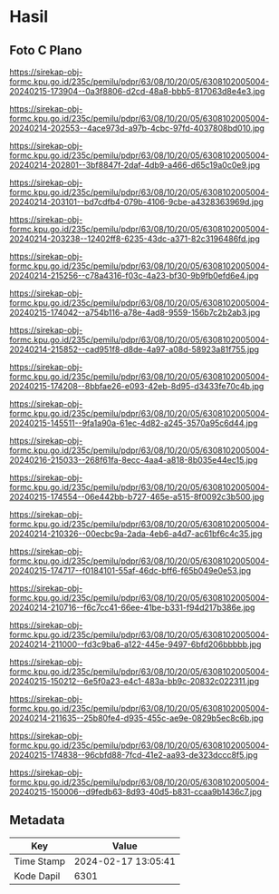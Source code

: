 # Hasil

## Foto C Plano

https://sirekap-obj-formc.kpu.go.id/235c/pemilu/pdpr/63/08/10/20/05/6308102005004-20240215-173904--0a3f8806-d2cd-48a8-bbb5-817063d8e4e3.jpg

https://sirekap-obj-formc.kpu.go.id/235c/pemilu/pdpr/63/08/10/20/05/6308102005004-20240214-202553--4ace973d-a97b-4cbc-97fd-4037808bd010.jpg

https://sirekap-obj-formc.kpu.go.id/235c/pemilu/pdpr/63/08/10/20/05/6308102005004-20240214-202801--3bf8847f-2daf-4db9-a466-d65c19a0c0e9.jpg

https://sirekap-obj-formc.kpu.go.id/235c/pemilu/pdpr/63/08/10/20/05/6308102005004-20240214-203101--bd7cdfb4-079b-4106-9cbe-a4328363969d.jpg

https://sirekap-obj-formc.kpu.go.id/235c/pemilu/pdpr/63/08/10/20/05/6308102005004-20240214-203238--12402ff8-6235-43dc-a371-82c3196486fd.jpg

https://sirekap-obj-formc.kpu.go.id/235c/pemilu/pdpr/63/08/10/20/05/6308102005004-20240214-215256--c78a4316-f03c-4a23-bf30-9b9fb0efd6e4.jpg

https://sirekap-obj-formc.kpu.go.id/235c/pemilu/pdpr/63/08/10/20/05/6308102005004-20240215-174042--a754b116-a78e-4ad8-9559-156b7c2b2ab3.jpg

https://sirekap-obj-formc.kpu.go.id/235c/pemilu/pdpr/63/08/10/20/05/6308102005004-20240214-215852--cad951f8-d8de-4a97-a08d-58923a81f755.jpg

https://sirekap-obj-formc.kpu.go.id/235c/pemilu/pdpr/63/08/10/20/05/6308102005004-20240215-174208--8bbfae26-e093-42eb-8d95-d3433fe70c4b.jpg

https://sirekap-obj-formc.kpu.go.id/235c/pemilu/pdpr/63/08/10/20/05/6308102005004-20240215-145511--9fa1a90a-61ec-4d82-a245-3570a95c6d44.jpg

https://sirekap-obj-formc.kpu.go.id/235c/pemilu/pdpr/63/08/10/20/05/6308102005004-20240216-215033--268f61fa-8ecc-4aa4-a818-8b035e44ec15.jpg

https://sirekap-obj-formc.kpu.go.id/235c/pemilu/pdpr/63/08/10/20/05/6308102005004-20240215-174554--06e442bb-b727-465e-a515-8f0092c3b500.jpg

https://sirekap-obj-formc.kpu.go.id/235c/pemilu/pdpr/63/08/10/20/05/6308102005004-20240214-210326--00ecbc9a-2ada-4eb6-a4d7-ac61bf6c4c35.jpg

https://sirekap-obj-formc.kpu.go.id/235c/pemilu/pdpr/63/08/10/20/05/6308102005004-20240215-174717--f0184101-55af-46dc-bff6-f65b049e0e53.jpg

https://sirekap-obj-formc.kpu.go.id/235c/pemilu/pdpr/63/08/10/20/05/6308102005004-20240214-210716--f6c7cc41-66ee-41be-b331-f94d217b386e.jpg

https://sirekap-obj-formc.kpu.go.id/235c/pemilu/pdpr/63/08/10/20/05/6308102005004-20240214-211000--fd3c9ba6-a122-445e-9497-6bfd206bbbbb.jpg

https://sirekap-obj-formc.kpu.go.id/235c/pemilu/pdpr/63/08/10/20/05/6308102005004-20240215-150212--6e5f0a23-e4c1-483a-bb9c-20832c022311.jpg

https://sirekap-obj-formc.kpu.go.id/235c/pemilu/pdpr/63/08/10/20/05/6308102005004-20240214-211635--25b80fe4-d935-455c-ae9e-0829b5ec8c6b.jpg

https://sirekap-obj-formc.kpu.go.id/235c/pemilu/pdpr/63/08/10/20/05/6308102005004-20240215-174838--96cbfd88-7fcd-41e2-aa93-de323dccc8f5.jpg

https://sirekap-obj-formc.kpu.go.id/235c/pemilu/pdpr/63/08/10/20/05/6308102005004-20240215-150006--d9fedb63-8d93-40d5-b831-ccaa9b1436c7.jpg


## Metadata

| Key        | Value               |
| ---------- | ------------------- |
| Time Stamp | 2024-02-17 13:05:41 |
| Kode Dapil | 6301                |



